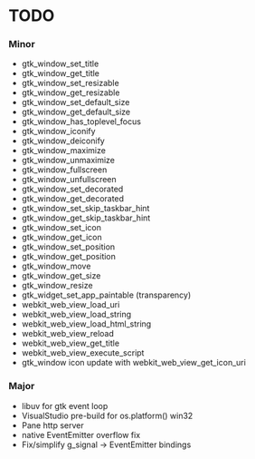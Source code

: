 # TODO

### Minor

  * gtk_window_set_title
  * gtk_window_get_title
  * gtk_window_set_resizable
  * gtk_window_get_resizable
  * gtk_window_set_default_size
  * gtk_window_get_default_size
  * gtk_window_has_toplevel_focus
  * gtk_window_iconify
  * gtk_window_deiconify
  * gtk_window_maximize
  * gtk_window_unmaximize
  * gtk_window_fullscreen
  * gtk_window_unfullscreen
  * gtk_window_set_decorated
  * gtk_window_get_decorated
  * gtk_window_set_skip_taskbar_hint
  * gtk_window_get_skip_taskbar_hint
  * gtk_window_set_icon
  * gtk_window_get_icon
  * gtk_window_set_position
  * gtk_window_get_position
  * gtk_window_move
  * gtk_window_get_size
  * gtk_window_resize
  * gtk_widget_set_app_paintable (transparency)
  * webkit_web_view_load_uri
  * webkit_web_view_load_string
  * webkit_web_view_load_html_string
  * webkit_web_view_reload
  * webkit_web_view_get_title
  * webkit_web_view_execute_script
  * gtk_window icon update with webkit_web_view_get_icon_uri

### Major

  * libuv for gtk event loop
  * VisualStudio pre-build for os.platform() win32
  * Pane http server
  * native EventEmitter overflow fix
  * Fix/simplify g_signal -> EventEmitter bindings
